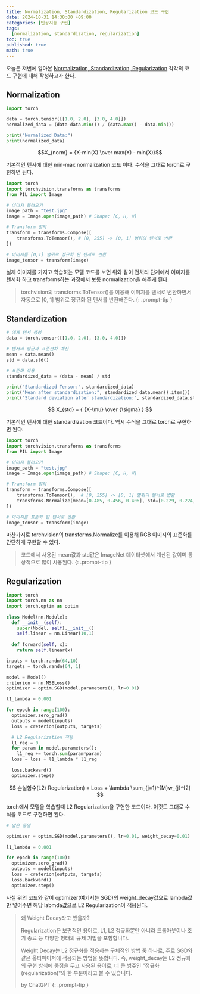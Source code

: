```yaml
---
title: Normalization, Standardization, Regularization 코드 구현
date: 2024-10-31 14:30:00 +09:00
categories: [인공지능 구현]
tags:
  [normalization, standardization, regularization]
toc: true
published: true
math: true
---
```


오늘은 저번에 알아본 [Normalization, Standardization, Regularization](https://frogbam.github.io/posts/normalization-standardization-regularization/) 각각의 코드 구현에 대해 작성하고자 한다.

## Normalization

```python
import torch

data = torch.tensor([[1.0, 2.0], [3.0, 4.0]])
normalized_data = (data-data.min()) / (data.max() - data.min())

print("Normalized Data:")
print(normalized_data)
```

$$X_{norm} = {X-min(X) \over max(X) - min(X)}$$

기본적인 텐서에 대한 min-max normalization 코드 이다. 수식을 그대로 torch로 구현하면 된다.


```python
import torch
import torchvision.transforms as transforms
from PIL import Image

# 이미지 불러오기
image_path = "test.jpg"
image = Image.open(image_path) # Shape: [C, H, W]

# Transform 정의
transform = transforms.Compose([
    transforms.ToTensor(), # [0, 255] -> [0, 1] 범위의 텐서로 변환
])

# 이미지를 [0,1] 범위로 정규화 된 텐서로 변환
image_tensor = transform(image)
```

실제 이미지를 가지고 학습하는 모델 코드를 보면 위와 같이 전처리 단계에서 이미지를 텐서화 하고 transforms하는 과정에서 보통 normalization을 해주게 된다. 

> torchvision의 transforms.ToTensor()를 이용해 이미지를 텐서로 변환하면서 자동으로 [0, 1] 범위로 정규화 된 텐서를 반환해준다.
{: .prompt-tip }

## Standardization

```python
# 예제 텐서 생성
data = torch.tensor([[1.0, 2.0], [3.0, 4.0]])

# 텐서의 평균과 표준편차 계산
mean = data.mean()
std = data.std()

# 표준화 적용
standardized_data = (data - mean) / std

print("Standardized Tensor:", standardized_data)
print("Mean after standardization:", standardized_data.mean().item())
print("Standard deviation after standardization:", standardized_data.std().item())
```

$$ X_{std} = { {X-\mu} \over {\sigma} } $$

기본적인 텐서에 대한 standardization 코드이다. 역시 수식을 그대로 torch로 구현하면 된다.

```python
import torch
import torchvision.transforms as transforms
from PIL import Image

# 이미지 불러오기
image_path = "test.jpg"
image = Image.open(image_path) # Shape: [C, H, W]

# Transform 정의
transform = transforms.Compose([
    transforms.ToTensor(),  # [0, 255] -> [0, 1] 범위의 텐서로 변환
    transforms.Normalize(mean=[0.485, 0.456, 0.406], std=[0.229, 0.224, 0.225])  # 표준화
])

# 이미지를 표준화 된 텐서로 변환
image_tensor = transform(image)
```

마찬가지로 torchvision의 transforms.Normalize를 이용해 RGB 이미지의 표준화를 간단하게 구현할 수 있다.

> 코드에서 사용된 mean값과 std값은 ImageNet 데이터셋에서 계산된 값이며 통상적으로 많이 사용된다.
{: .prompt-tip }

## Regularization

```python
import torch
import torch.nn as nn
import torch.optim as optim

class Model(nn.Module):
  def __init__(self):
    super(Model, self).__init__()
    self.linear = nn.Linear(10,1)
  
  def forward(self, x):
    return self.linear(x)

inputs = torch.randn(64,10)
targets = torch.randn(64, 1)

model = Model()
criterion = nn.MSELoss()
optimizer = optim.SGD(model.parameters(), lr=0.01)

l1_lambda = 0.001

for epoch in range(100):
  optimizer.zero_grad()
  outputs = model(inputs)
  loss = creterion(outputs, targets)

  # L2 Regularization 적용
  l1_reg = 0
  for param in model.parameters():
    l1_reg += torch.sum(param*param)
  loss = loss + l1_lambda * l1_reg 

  loss.backward()
  optimizer.step()
```

$$ 손실함수(L2\ Regularization) = Loss + \lambda \sum_{j=1}^{M}w_{j}^{2} $$

torch에서 모델을 학습할때 L2 Regularization을 구현한 코드이다. 이것도 그대로 수식을 코드로 구현하면 된다.

```python
# 앞은 동일

optimizer = optim.SGD(model.parameters(), lr=0.01, weight_decay=0.01)

l1_lambda = 0.001

for epoch in range(100):
  optimizer.zero_grad()
  outputs = model(inputs)
  loss = creterion(outputs, targets)
  loss.backward()
  optimizer.step()

```

사실 위의 코드와 같이 optimizer(여기서는 SGD)의 weight_decay값으로 lambda값만 넣어주면 해당 labmda값으로 L2 Regularization이 적용된다.

> 왜 Weight Decay라고 했을까?
> 
> Regularization은 보편적인 용어로, L1, L2 정규화뿐만 아니라 드롭아웃이나 조기 종료 등 다양한 형태의 규제 기법을 포함합니다.
> 
> Weight Decay는 L2 정규화를 적용하는 구체적인 방법 중 하나로, 주로 SGD와 같은 옵티마이저에 적용되는 방법을 뜻합니다.
> 즉, weight_decay는 L2 정규화의 구현 방식에 중점을 두고 사용된 용어로, 더 큰 범주인 "정규화 (regularization)"의 한 부분이라고 볼 수 있습니다.
>
> by ChatGPT
{: .prompt-tip }